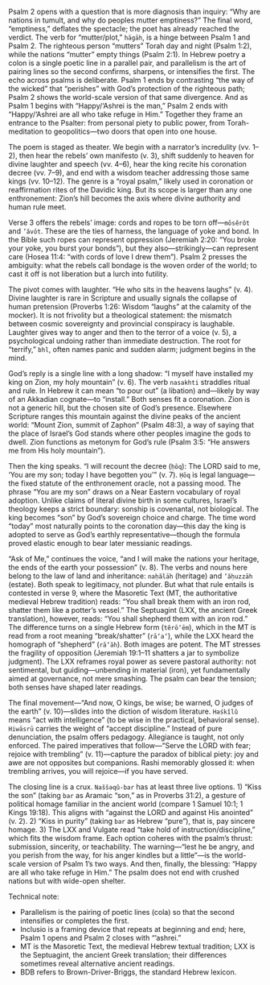 Psalm 2 opens with a question that is more diagnosis than inquiry: “Why are nations in tumult, and why do peoples mutter emptiness?” The final word, “emptiness,” deflates the spectacle; the poet has already reached the verdict. The verb for “mutter/plot,” `hāgāh`, is a hinge between Psalm 1 and Psalm 2. The righteous person “mutters” Torah day and night (Psalm 1:2), while the nations “mutter” empty things (Psalm 2:1). In Hebrew poetry a colon is a single poetic line in a parallel pair, and parallelism is the art of pairing lines so the second confirms, sharpens, or intensifies the first. The echo across psalms is deliberate. Psalm 1 ends by contrasting “the way of the wicked” that “perishes” with God’s protection of the righteous path; Psalm 2 shows the world-scale version of that same divergence. And as Psalm 1 begins with “Happy/‘Ashrei is the man,” Psalm 2 ends with “Happy/‘Ashrei are all who take refuge in Him.” Together they frame an entrance to the Psalter: from personal piety to public power, from Torah-meditation to geopolitics—two doors that open into one house.

The poem is staged as theater. We begin with a narrator’s incredulity (vv. 1–2), then hear the rebels’ own manifesto (v. 3), shift suddenly to heaven for divine laughter and speech (vv. 4–6), hear the king recite his coronation decree (vv. 7–9), and end with a wisdom teacher addressing those same kings (vv. 10–12). The genre is a “royal psalm,” likely used in coronation or reaffirmation rites of the Davidic king. But its scope is larger than any one enthronement: Zion’s hill becomes the axis where divine authority and human rule meet.

Verse 3 offers the rebels’ image: cords and ropes to be torn off—`mōsĕrôt` and `’ăvōt`. These are the ties of harness, the language of yoke and bond. In the Bible such ropes can represent oppression (Jeremiah 2:20: “You broke your yoke, you burst your bonds”), but they also—strikingly—can represent care (Hosea 11:4: “with cords of love I drew them”). Psalm 2 presses the ambiguity: what the rebels call bondage is the woven order of the world; to cast it off is not liberation but a lurch into futility.

The pivot comes with laughter. “He who sits in the heavens laughs” (v. 4). Divine laughter is rare in Scripture and usually signals the collapse of human pretension (Proverbs 1:26: Wisdom “laughs” at the calamity of the mocker). It is not frivolity but a theological statement: the mismatch between cosmic sovereignty and provincial conspiracy is laughable. Laughter gives way to anger and then to the terror of a voice (v. 5), a psychological undoing rather than immediate destruction. The root for “terrify,” `bhl`, often names panic and sudden alarm; judgment begins in the mind.

God’s reply is a single line with a long shadow: “I myself have installed my king on Zion, my holy mountain” (v. 6). The verb `nasakhti` straddles ritual and rule. In Hebrew it can mean “to pour out” (a libation) and—likely by way of an Akkadian cognate—to “install.” Both senses fit a coronation. Zion is not a generic hill, but the chosen site of God’s presence. Elsewhere Scripture ranges this mountain against the divine peaks of the ancient world: “Mount Zion, summit of Zaphon” (Psalm 48:3), a way of saying that the place of Israel’s God stands where other peoples imagine the gods to dwell. Zion functions as metonym for God’s rule (Psalm 3:5: “He answers me from His holy mountain”).

Then the king speaks. “I will recount the decree (`ḥōq`): The LORD said to me, ‘You are my son; today I have begotten you’” (v. 7). `Ḥōq` is legal language—the fixed statute of the enthronement oracle, not a passing mood. The phrase “You are my son” draws on a Near Eastern vocabulary of royal adoption. Unlike claims of literal divine birth in some cultures, Israel’s theology keeps a strict boundary: sonship is covenantal, not biological. The king becomes “son” by God’s sovereign choice and charge. The time word “today” most naturally points to the coronation day—this day the king is adopted to serve as God’s earthly representative—though the formula proved elastic enough to bear later messianic readings.

“Ask of Me,” continues the voice, “and I will make the nations your heritage, the ends of the earth your possession” (v. 8). The verbs and nouns here belong to the law of land and inheritance: `naḥălāh` (heritage) and `’ăḥuzzāh` (estate). Both speak to legitimacy, not plunder. But what that rule entails is contested in verse 9, where the Masoretic Text (MT, the authoritative medieval Hebrew tradition) reads: “You shall break them with an iron rod, shatter them like a potter’s vessel.” The Septuagint (LXX, the ancient Greek translation), however, reads: “You shall shepherd them with an iron rod.” The difference turns on a single Hebrew form (`tĕrō‘ēm`), which in the MT is read from a root meaning “break/shatter” (`rā‘a‘`), while the LXX heard the homograph of “shepherd” (`rā‘āh`). Both images are potent. The MT stresses the fragility of opposition (Jeremiah 19:1–11 shatters a jar to symbolize judgment). The LXX reframes royal power as severe pastoral authority: not sentimental, but guiding—unbending in material (iron), yet fundamentally aimed at governance, not mere smashing. The psalm can bear the tension; both senses have shaped later readings.

The final movement—“And now, O kings, be wise; be warned, O judges of the earth” (v. 10)—slides into the diction of wisdom literature. `Haśkîlû` means “act with intelligence” (to be wise in the practical, behavioral sense). `Hiwāsrū` carries the weight of “accept discipline.” Instead of pure denunciation, the psalm offers pedagogy. Allegiance is taught, not only enforced. The paired imperatives that follow—“Serve the LORD with fear; rejoice with trembling” (v. 11)—capture the paradox of biblical piety: joy and awe are not opposites but companions. Rashi memorably glossed it: when trembling arrives, you will rejoice—if you have served.

The closing line is a crux. `Naššəqû-bar` has at least three live options. 1) “Kiss the son” (taking `bar` as Aramaic “son,” as in Proverbs 31:2), a gesture of political homage familiar in the ancient world (compare 1 Samuel 10:1; 1 Kings 19:18). This aligns with “against the LORD and against His anointed” (v. 2). 2) “Kiss in purity” (taking `bar` as Hebrew “pure”), that is, pay sincere homage. 3) The LXX and Vulgate read “take hold of instruction/discipline,” which fits the wisdom frame. Each option coheres with the psalm’s thrust: submission, sincerity, or teachability. The warning—“lest he be angry, and you perish from the way, for his anger kindles but a little”—is the world-scale version of Psalm 1’s two ways. And then, finally, the blessing: “Happy are all who take refuge in Him.” The psalm does not end with crushed nations but with wide-open shelter.

Technical note:
- Parallelism is the pairing of poetic lines (cola) so that the second intensifies or completes the first.
- Inclusio is a framing device that repeats at beginning and end; here, Psalm 1 opens and Psalm 2 closes with “’ashrei.”
- MT is the Masoretic Text, the medieval Hebrew textual tradition; LXX is the Septuagint, the ancient Greek translation; their differences sometimes reveal alternative ancient readings.
- BDB refers to Brown-Driver-Briggs, the standard Hebrew lexicon.